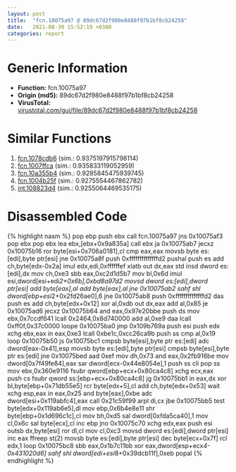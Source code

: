 ```yaml
---
layout: post
title:  "fcn.10075a97 @ 89dc67d2f980e8488f97b1bf8cb24258"
date:   2021-08-30 15:52:19 +0300
categories: report
---
```


# Generic Information
- **Function:** fcn.10075a97
- **Origin (md5):** 89dc67d2f980e8488f97b1bf8cb24258
- **VirusTotal:** [virustotal.com/gui/file/89dc67d2f980e8488f97b1bf8cb24258][virustotal_ref]



# Similar Functions

1. [fcn.1078cdb6][similar_1_ref] (sim.: 0.9375197915798114)
2. [fcn.1007ffca][similar_2_ref] (sim.: 0.935833119052959)
3. [fcn.10a355b4][similar_3_ref] (sim.: 0.9285845475939745)
4. [fcn.1004b25f][similar_4_ref] (sim.: 0.9275554467862782)
5. [int.108823d4][similar_5_ref] (sim.: 0.9255064469535175)


# Disassembled Code

{% highlight nasm %}
pop ebp
push ebx
call fcn.10075a97
jns 0x10075af3
pop ebx
pop ebx
lea ebx,[ebx+0x9a835a]
call ebx
ja 0x10075ab7
jecxz 0x10075b16
ror byte[esi+0x706a0181],cl
cmp eax,eax
movsb byte es:[edi],byte ptr[esi]
jne 0x10075a8f
push 0xffffffffffffffd2
pushal 
push es
add ch,byte[edx-0x2a]
imul edx,edi,0xffffffef
xlatb 
out dx,eax
std 
insd dword es:[edi],dx
mov ch,0xe3
sbb eax,0xc2d1d5b7
mov bl,0x6d
imul esi,dword[esi+edi*2+0x6b],0xbd8a97d2
movsd dword es:[edi],dword ptr[esi]
add byte[eax],al
add byte[eax],al
jne 0x10075ab2
sahf 
shl dword[ebp+esi*2+0x2fd26ae0],6
jne 0x10075ab8
push 0xffffffffffffffd2
das 
push es
add ch,byte[edx+0x12]
xor al,0xdb
out dx,eax
add al,0x85
je 0x10075ad6
jecxz 0x10075b64
and eax,0x97e20bbe
push ds
mov ebx,0x7ccdf641
lcall 0x2464,0x8d740000
add al,0xe9
daa 
lcall 0xff0f,0x37c0000
loope 0x10075ba0
jmp 0x109b769a
push esi
push edx
xchg ebx,eax
in eax,0xe3
lcall 0xbe1c,0xcc26ca9b
push ss
cmp al,0x19
loop 0x10075b50
js 0x10075bc1
cmpsb byte[esi],byte ptr es:[edi]
adc dword[eax-0x41],esp
movsb byte es:[edi],byte ptr[esi]
cmpsb byte[esi],byte ptr es:[edi]
jne 0x10075bed
aad 0xef
mov dh,0x73
and eax,0x2fb916be
mov dword[0x7f49fe84],eax
sar dword[ecx-0x44e8054e],1
push ss
cli 
pop ss
mov ebx,0x360e9116
fsubr qword[ebp+ecx+0x80ca4c8]
xchg ecx,eax
push cs
fsubr qword ss:[ebp+ecx+0x80ca4c8]
jg 0x10075bb1
in eax,dx
xor bl,byte[ebp+0x71db55e5]
rcr byte[edx+5],cl
add ch,byte[edx+0x53]
wait 
xchg esp,eax
in eax,0x25
and byte[eax],0xbe
adc dword[esi+0x119abfc4],eax
call 0x21c59f99
arpl di,cx
jbe 0x10075bb5
test byte[edx+0x119ab6e5],dl
mov ebp,0x6b4e8e11
shr byte[ebp+0x1d696c1c],cl
mov bh,0xd5
sal dword[0xfda5ca40],1
mov cl,0x6c
sal byte[ecx],cl
inc ebp
jno 0x10075c70
xchg edx,eax
push esi
outsb dx,byte[esi]
ror dl,cl
mov cl,0xc3
movsd dword es:[edi],dword ptr[esi]
inc eax
ffreep st(2)
movsb byte es:[edi],byte ptr[esi]
dec byte[ecx+0x7f]
rcl edx,1
loop 0x10075bc8
sbb eax,0x1b7c11bb
xor eax,dword[esp+ecx*4-0x431020d6]
sahf 
shl dword[edi+esi*8+0x39dcb11f],0xeb
popal 
{% endhighlight %}


[similar_1_ref]: /report/fcn.1078cdb6@89dc67d2f980e8488f97b1bf8cb24258
[similar_2_ref]: /report/fcn.1007ffca@89dc67d2f980e8488f97b1bf8cb24258
[similar_3_ref]: /report/fcn.10a355b4@89dc67d2f980e8488f97b1bf8cb24258
[similar_4_ref]: /report/fcn.1004b25f@89dc67d2f980e8488f97b1bf8cb24258
[similar_5_ref]: /report/int.108823d4@89dc67d2f980e8488f97b1bf8cb24258
[virustotal_ref]: https://www.virustotal.com/gui/file/89dc67d2f980e8488f97b1bf8cb24258